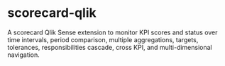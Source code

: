 # scorecard-qlik
A scorecard Qlik Sense extension to monitor KPI scores and status over time intervals, period comparison, multiple aggregations, targets, tolerances, responsibilities cascade, cross KPI, and multi-dimensional navigation.
